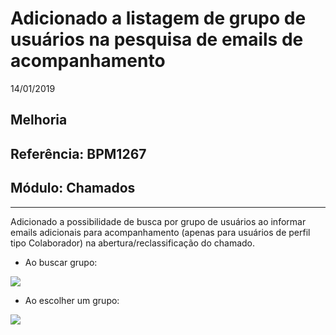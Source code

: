 # Adicionado a listagem de grupo de usuários na pesquisa de emails de acompanhamento
14/01/2019
## Melhoria
## Referência: BPM1267
## Módulo: Chamados
***

Adicionado a possibilidade de busca por grupo de usuários ao informar emails adicionais para acompanhamento (apenas para usuários de perfil tipo Colaborador) na abertura/reclassificação do chamado.

* Ao buscar grupo:

![]([PATH_IMG]/bpm1267_listagem_grupo_usuarios.png) 


* Ao escolher um grupo:

![]([PATH_IMG]/bpm1267_grupo_usuarios_selecionado.png)


